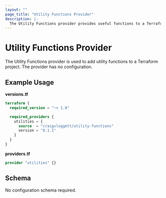 ```yaml
---
layout: ""
page_title: "Utility Functions Provider"
description: |-
  The Utility Functions provider provides useful functions to a Terraform project.
---
```


# Utility Functions Provider

The Utility Functions provider is used to add utility functions to a Terraform
project. The provider has no configuration.

## Example Usage

**versions.tf**
```terraform
terraform {
  required_version = "~> 1.8"

  required_providers {
    utilities = {
      source  = "craigsloggett/utility-functions"
      version = "0.1.1"
    }
  }
}
```

**providers.tf**
```terraform
provider "utilities" {}
```

<!-- schema generated by tfplugindocs -->
## Schema

No configuration schema required.

